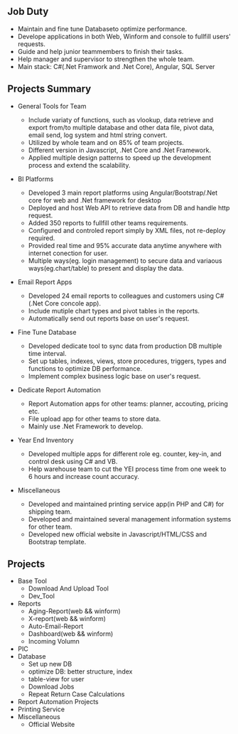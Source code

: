## Job Duty
* Maintain and fine tune Databaseto optimize performance.
* Develope applications in both Web, Winform and console to fullfill users' requests.
* Guide and help junior teammembers to finish their tasks.
* Help manager and supervisor to strengthen the whole team.
* Main stack: C#(.Net Framwork and .Net Core), Angular, SQL Server
## Projects Summary
* General Tools for Team
  * Include variaty of functions, such as vlookup, data retrieve and export from/to multiple database and other data file, pivot data, email send, log system and html string convert.
  * Utilized by whole team and on 85% of team projects.
  * Different version in Javascript, .Net Core and .Net Framework.
  * Applied multiple design patterns to speed up the development process and extend the scalability.

* BI Platforms
  * Developed 3 main report platforms using Angular/Bootstrap/.Net core for web and .Net framework for desktop
  * Deployed and host Web API to retrieve data from DB and handle http request.
  * Added 350 reports to fullfill other teams requirements.
  * Configured and controled report simply by XML files, not re-deploy required.
  * Provided real time and 95% accurate data anytime anywhere with internet conection for user.
  * Multiple ways(eg. login management) to secure data and variaous ways(eg.chart/table) to present and display the data.
  
* Email Report Apps
  * Developed 24 email reports to colleagues and customers using C#(.Net Core concole app).
  * Include mutiple chart types and pivot tables in the reports.
  * Automatically send out reports base on user's request.

* Fine Tune Database
  * Developed dedicate tool to sync data from production DB multiple time interval.
  * Set up tables, indexes, views, store procedures, triggers, types and functions to optimize DB performance.
  * Implement complex business logic base on user's request.

* Dedicate Report Automation
  * Report Automation apps for other teams: planner, accouting, pricing etc.
  * File upload app for other teams to store data.
  * Mainly use .Net Framework to develop.

* Year End Inventory
   * Developed multiple apps for different role eg. counter, key-in, and control desk using C# and VB.
  * Help warehouse team to cut the YEI process time from one week to 6 hours and increase count accuracy.
  
* Miscellaneous
  * Developed and maintained printing service app(in PHP and C#) for shipping team.
  * Developed and maintained several management information systems for other team.
  * Developed new official website in Javascript/HTML/CSS and Bootstrap template.


## Projects 
 * Base Tool
   * Download And Upload Tool
   * Dev_Tool
* Reports
  * Aging-Report(web && winform)
  * X-report(web && winform)
  * Auto-Email-Report
  * Dashboard(web && winform)
  * Incoming Volumn
* PIC
* Database
   * Set up new DB
   * optimize DB: better structure, index
   * table-view for user
   * Download Jobs
   * Repeat Return Case Calculations
* Report Automation Projects
* Printing Service
* Miscellaneous
  * Official Website